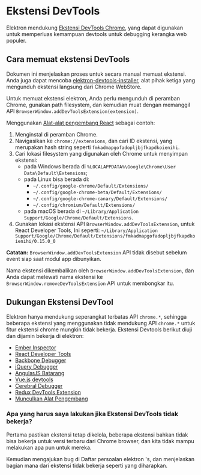 # Ekstensi DevTools

Elektron mendukung [Ekstensi DevTools Chrome](https://developer.chrome.com/extensions/devtools), yang dapat digunakan untuk memperluas kemampuan devtools untuk debugging kerangka web populer.

## Cara memuat ekstensi DevTools

Dokumen ini menjelaskan proses untuk secara manual memuat ekstensi. Anda juga dapat mencoba [elektron-devtools-installer](https://github.com/GPMDP/electron-devtools-installer), alat pihak ketiga yang mengunduh ekstensi langsung dari Chrome WebStore.

Untuk memuat ekstensi elektron, Anda perlu mengunduh di peramban Chrome, gunakan path filesystem, dan kemudian muat dengan memanggil API `BrowserWindow.addDevToolsExtension(extension)`.

Menggunakan [Alat-alat pengembang React](https://chrome.google.com/webstore/detail/react-developer-tools/fmkadmapgofadopljbjfkapdkoienihi) sebagai contoh:

1. Menginstal di peramban Chrome.
2. Navigasikan ke `chrome://extensions`, dan cari ID ekstensi, yang merupakan hash string seperti `fmkadmapgofadopljbjfkapdkoienihi`.
3. Cari lokasi filesystem yang digunakan oleh Chrome untuk menyimpan ekstensi: 
    * pada Windows berada di `%LOCALAPPDATA%\Google\Chrome\User Data\Default\Extensions`;
    * pada Linux bisa berada di: 
        * `~/.config/google-chrome/Default/Extensions/`
        * `~/.config/google-chrome-beta/Default/Extensions/`
        * `~/.config/google-chrome-canary/Default/Extensions/`
        * `~/.config/chromium/Default/Extensions/`
    * pada macOS berada di `~/Library/Application Support/Google/Chrome/Default/Extensions`.
4. Gunakan lokasi ekstensi API `BrowserWindow.addDevToolsExtension`, untuk React Developer Tools, Ini seperti: `~/Library/Application Support/Google/Chrome/Default/Extensions/fmkadmapgofadopljbjfkapdkoienihi/0.15.0_0`

**Catatan:** `BrowserWindow.addDevToolsExtension` API tidak disebut sebelum event siap saat modul app dibunyikan.

Nama ekstensi dikembalikan oleh `BrowserWindow.addDevToolsExtension`, dan Anda dapat melewati nama ekstensi ke `BrowserWindow.removeDevToolsExtension` API untuk membongkar itu.

## Dukungan Ekstensi DevTool

Elektron hanya mendukung seperangkat terbatas API `chrome.*`, sehingga beberapa ekstensi yang menggunakan tidak mendukung API `chrome.*` untuk fitur ekstensi chrome mungkin tidak bekerja. Ekstensi Devtools berikut diuji dan dijamin bekerja di elektron:

* [Ember Inspector](https://chrome.google.com/webstore/detail/ember-inspector/bmdblncegkenkacieihfhpjfppoconhi)
* [React Developer Tools](https://chrome.google.com/webstore/detail/react-developer-tools/fmkadmapgofadopljbjfkapdkoienihi)
* [Backbone Debugger](https://chrome.google.com/webstore/detail/backbone-debugger/bhljhndlimiafopmmhjlgfpnnchjjbhd)
* [jQuery Debugger](https://chrome.google.com/webstore/detail/jquery-debugger/dbhhnnnpaeobfddmlalhnehgclcmjimi)
* [AngularJS Batarang](https://chrome.google.com/webstore/detail/angularjs-batarang/ighdmehidhipcmcojjgiloacoafjmpfk)
* [Vue.js devtools](https://chrome.google.com/webstore/detail/vuejs-devtools/nhdogjmejiglipccpnnnanhbledajbpd)
* [Cerebral Debugger](http://www.cerebraljs.com/documentation/the_debugger)
* [Redux DevTools Extension](https://chrome.google.com/webstore/detail/redux-devtools/lmhkpmbekcpmknklioeibfkpmmfibljd)
* [Munculkan Alat Pengembang](https://chrome.google.com/webstore/detail/mobx-developer-tools/pfgnfdagidkfgccljigdamigbcnndkod)

### Apa yang harus saya lakukan jika Ekstensi DevTools tidak bekerja?

Pertama pastikan ekstensi tetap dikelola, beberapa ekstensi bahkan tidak bisa bekerja untuk versi terbaru dari Chrome browser, dan kita tidak mampu melakukan apa pun untuk mereka.

Kemudian mengajukan bug di Daftar persoalan elektron 's, dan menjelaskan bagian mana dari ekstensi tidak bekerja seperti yang diharapkan.